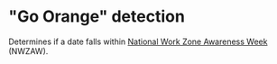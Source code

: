 # "Go Orange" detection

Determines if a date falls within [National Work Zone Awareness Week] (NWZAW).

[National Work Zone Awareness Week]:https://www.nwzaw.org
